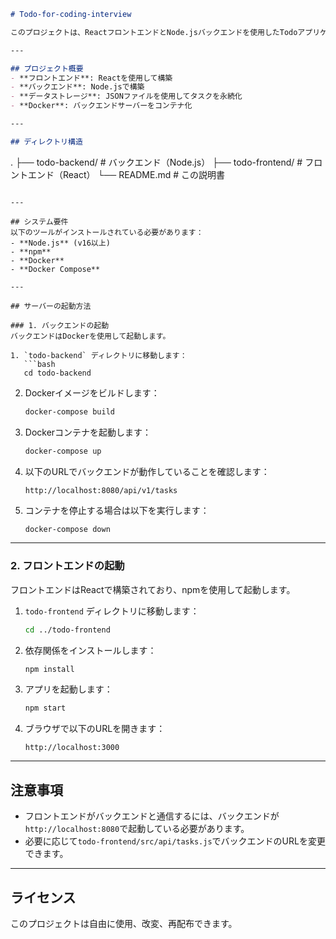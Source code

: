 ```markdown
# Todo-for-coding-interview

このプロジェクトは、ReactフロントエンドとNode.jsバックエンドを使用したTodoアプリケーションです。Dockerを利用してバックエンドを簡単に起動することができます。

---

## プロジェクト概要
- **フロントエンド**: Reactを使用して構築
- **バックエンド**: Node.jsで構築
- **データストレージ**: JSONファイルを使用してタスクを永続化
- **Docker**: バックエンドサーバーをコンテナ化

---

## ディレクトリ構造
```
.
├── todo-backend/      # バックエンド（Node.js）
├── todo-frontend/     # フロントエンド（React）
└── README.md          # この説明書
```

---

## システム要件
以下のツールがインストールされている必要があります：
- **Node.js** (v16以上)
- **npm**
- **Docker**
- **Docker Compose**

---

## サーバーの起動方法

### 1. バックエンドの起動
バックエンドはDockerを使用して起動します。

1. `todo-backend` ディレクトリに移動します：
   ```bash
   cd todo-backend
   ```

2. Dockerイメージをビルドします：
   ```bash
   docker-compose build
   ```

3. Dockerコンテナを起動します：
   ```bash
   docker-compose up
   ```

4. 以下のURLでバックエンドが動作していることを確認します：
   ```
   http://localhost:8080/api/v1/tasks
   ```

5. コンテナを停止する場合は以下を実行します：
   ```bash
   docker-compose down
   ```

---

### 2. フロントエンドの起動
フロントエンドはReactで構築されており、npmを使用して起動します。

1. `todo-frontend` ディレクトリに移動します：
   ```bash
   cd ../todo-frontend
   ```

2. 依存関係をインストールします：
   ```bash
   npm install
   ```

3. アプリを起動します：
   ```bash
   npm start
   ```

4. ブラウザで以下のURLを開きます：
   ```
   http://localhost:3000
   ```

---

## 注意事項
- フロントエンドがバックエンドと通信するには、バックエンドが`http://localhost:8080`で起動している必要があります。
- 必要に応じて`todo-frontend/src/api/tasks.js`でバックエンドのURLを変更できます。

---

## ライセンス
このプロジェクトは自由に使用、改変、再配布できます。
```
